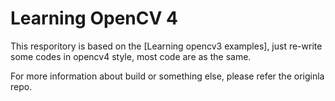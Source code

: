 # Learning OpenCV 4

This resporitory is based on the [Learning opencv3 examples], just re-write some codes in opencv4 style, most code are as the same.

For more information about build or something else, please refer the originla repo.


